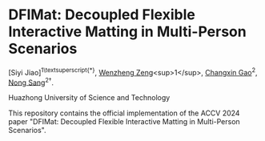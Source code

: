 # DFIMat: Decoupled Flexible Interactive Matting in Multi-Person Scenarios

[Siyi Jiao]<sup>1\textsuperscript{*}</sup>, [Wenzheng Zeng]([https://wenzhengzeng.github.io/](https://scholar.google.com.sg/citations?hl=en&user=RDTJO-4AAAAJ))<sup>1</sup>, [Changxin Gao](https://scholar.google.com/citations?user=4tku-lwAAAAJ&hl=zh-CN&oi=ao)<sup>2</sup>, [Nong Sang](https://scholar.google.com/citations?user=ky_ZowEAAAAJ&hl=zh-CN&oi=ao)<sup>2†</sup>.

Huazhong University of Science and Technology

This repository contains the official implementation of the ACCV 2024 paper "DFIMat: Decoupled Flexible Interactive Matting in Multi-Person Scenarios".

